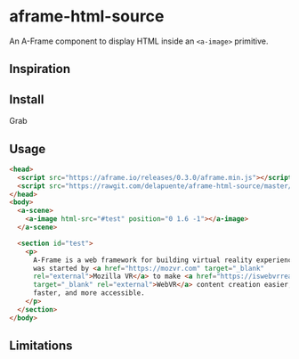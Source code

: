 # aframe-html-source

An A-Frame component to display HTML inside an `<a-image>` primitive.

## Inspiration

## Install

Grab

## Usage

```html
<head>
  <script src="https://aframe.io/releases/0.3.0/aframe.min.js"></script>
  <script src="https://rawgit.com/delapuente/aframe-html-source/master/src/aframe-html-source.js"></script>
</head>
<body>
  <a-scene>
    <a-image html-src="#test" position="0 1.6 -1"></a-image>
  </a-scene>

  <section id="test">
    <p>
      A-Frame is a web framework for building virtual reality experiences. It
      was started by <a href="https://mozvr.com" target="_blank"
      rel="external">Mozilla VR</a> to make <a href="https://iswebvrready.com"
      target="_blank" rel="external">WebVR</a> content creation easier,
      faster, and more accessible.
    </p>
  </section>
</body>
```

## Limitations
